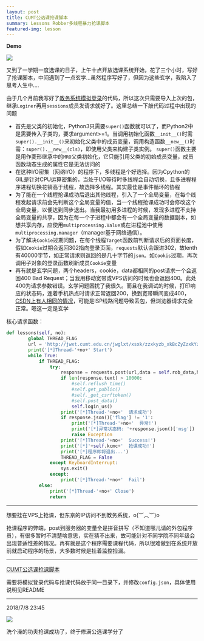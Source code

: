 ```yaml
---
layout: post
title: CUMT公选课抢课脚本
summary: Lessons Robber多线程暴力抢课脚本
featured-img: lesson
---
```


**Demo**

![](https://upload-images.jianshu.io/upload_images/11356161-9d4ba3a89d6d8637.jpg?imageMogr2/auto-orient/strip%7CimageView2/2/w/1240)

又到了一学期一度选课的日子，上午十点开放选课系统开始，花了三个小时，写好了抢课脚本，中间遇到了一点玄学...虽然程序写好了，但因为这些玄学，我陷入了思考人生中....

由于几个月前我写好了[教务系统模拟登录](http://nemesisly.xyz/CUMT-analog-login/)的代码，所以这次只需要导入上次的包，继承`Loginer`再用`sessions`成员发请求就好了。这里总结一下敲代码过程中出现的问题

+ 首先是父类的初始化，Python3只需要`super()`函数就可以了，而Python2中是需要传入子类的，要求argument>=1。当调用初始化函数`__init__()`时需`super().__init__()`来初始化父类中的成员变量，调用构造函数`__new__()`时需：`super().__new__(cls)`，即使用父类来构建子类实例。 `super()`函数主要是用作菱形继承中的`MRO`父类初始化，它只能引用父类的初始成员变量，成员函数动态生成的属性它是无法访问的
+ 在这种I/O密集（网络I/O）的程序下，多线程是个好选择。因为Cpython的GIL是针对CPU运算密集的，当处于I/O等待时多线程会自动切换，且多进程程序进程切换花销高于线程，故选择多线程。其实最佳是事件循环的协程
+ 为了能在一个线程抢课成功后退出其他线程，引入了一个全局变量，在每个线程发起请求前会先判断这个全局变量的值，当一个线程抢课成功时会修改这个全局变量，以便达到同步退出。当我最初用多进程的时候，发现多进程不支持全局变量的共享，因为在每一个子进程中都会有一个全局变量的数据副本，如想共享内存，应使用`multiprocessing.Value`或在进程池中使用`multiprocessing.manager`（manager基于网络通信）。
+ 为了解决`Cookie`过期问题，在每个线程`Target`函数前判断请求后的页面长度，假如`Cookie`过期会返回302指向登录页面，`requests`默认会跟进302，故lenth有40000字节，如正常请求则返回的是几十字节的`json`。如`Cookis`过期，再次调用子对象的登录函数刷新成员`Cookie`变量
+ 再有就是玄学问题，两个headers，cookie，data都相同的post请求一个会返回400 Bad Request；当我用移动宽带或VPS访问的时候也会返回400。此处400为请求参数错误。玄学问题困扰了我很久。而且在我调试的时候，打印响应的状态码，连着手机热点时请求正常返回200，换到宽带瞬间变成400，[CSDN上有人相同的情况](https://bbs.csdn.net/topics/390131855)，可能是ISP线路问题导致丢包，但浏览器请求完全正常。嗯这一定是玄学

核心请求函数：

```python
def lessons(self, no):
        global THREAD_FLAG
        url = 'http://jwxt.cumt.edu.cn/jwglxt/xsxk/zzxkyzb_xkBcZyZzxkYzb.html?gnmkdm=N253512&su='+self.user
        print('[*]Thread-'+no+' Start')
        while True:
            if THREAD_FLAG:
                try:
                    response = requests.post(url,data = self.rob_data,headers = self.header_2,timeout = 5)
                    if len(response.text) > 10000:
                        #self.reflush_time()
                        #self.get_public()
                        #self._get_csrftoken()
                        #self.post_data()
                        self.login_us()
                    print('[*]Thread-'+no+'  请求成功')
                    if response.json()['flag'] != '1':
                        print('[*]Thread-'+no+'  异常!')
                        print('[*]异常状态码: '+response.json()['msg'])
                        raise Exception
                    print('[*]Thread-'+no+'  Success!')
                    print('[*]'+self.kcmc+'  抢课成功!')
                    print('[*]程序即将退出...')
                    THREAD_FLAG = False
                except KeyboardInterrupt:
                    sys.exit()
                except:
                    print('[*]Thread-'+no+'  Fail')
            else:
                print('[*]Thread-'+no+' Close')
                return
```

***

想要挂在VPS上抢课，但东京的IP访问不到教务系统，o(︶︿︶)o 

抢课程序的弊端，post到服务器的变量全是拼音拼写（不知道哪儿请的外包程序员），有很多暂时不清楚啥意思，实在猜不出来，故可能针对不同学院不同年级会出现普适性差的情况。再有就是这个程序需要课程代码，所以很难做到在系统开放前就启动程序的场景，大多数时候是挂着监控捡漏。

***

[CUMT公选课抢课脚本](https://github.com/EddieIvan01/Lessons_Robber)

需要将模拟登录代码与抢课代码放于同一目录下，并修改`config.json`，具体使用说明见README

***

2018/7/8  23:45

![](https://upload-images.jianshu.io/upload_images/11356161-f0b8307e59fd11e0.png?imageMogr2/auto-orient/strip%7CimageView2/2/w/1240)

洗个澡的功夫抢课成功了，终于修满公选课学分了

